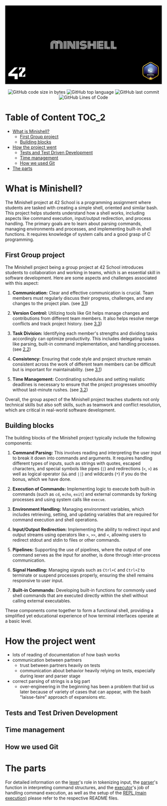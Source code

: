 ![](cover-minishell-bonus.png)

<p align="center">
<img alt="GitHub code size in bytes" src="https://img.shields.io/github/languages/code-size/Keisn1/minishell?color=blueviolet" />
<img alt="GitHub top language" src="https://img.shields.io/github/languages/top/Keisn1/minishell?color=blue" />
<img alt="GitHub last commit" src="https://img.shields.io/github/last-commit/Keisn1/minishell?color=brightgreen" />
<img alt="GitHub Lines of Code" src="https://tokei.rs/b1/github/Keisn1/minishell?category=code" />
</p>

# Table of Content <span class="tag" data-tag-name="TOC_2"><span class="smallcaps">TOC\_2</span></span>

  - [What is Minishell?](#what-is-minishell)
      - [First Group project](#first-group-project)
      - [Building blocks](#building-blocks)
  - [How the project went](#how-the-project-went)
      - [Tests and Test Driven
        Development](#tests-and-test-driven-development)
      - [Time management](#time-management)
      - [How we used Git](#how-we-used-git)
  - [The parts](#the-parts)

# What is Minishell?

The Minishell project at 42 School is a programming assignment where
students are tasked with creating a simple shell, oriented and similar
bash. This project helps students understand how a shell works,
including aspects like command execution, input/output redirection, and
process handling. The primary goals are to learn about parsing commands,
managing environments and processes, and implementing built-in shell
functions. It requires knowledge of system calls and a good grasp of C
programming.

## First Group project

The Minishell project being a group project at 42 School introduces
students to collaboration and working in teams, which is an essential
skill in software development. Here are some aspects and challenges
associated with this aspect:

1.  **Communication:** Clear and effective communication is crucial.
    Team members must regularly discuss their progress, challenges, and
    any changes to the project plan. (see
    [3.1](#*Tests%20and%20Test%20Driven%20Development))

2.  **Version Control:** Utilizing tools like Git helps manage changes
    and contributions from different team members. It also helps resolve
    merge conflicts and track project history. (see
    [3.3](#*How%20we%20used%20Git))

3.  **Task Division:** Identifying each member's strengths and dividing
    tasks accordingly can optimize productivity. This includes
    delegating tasks like parsing, built-in command implementation, and
    handling processes. (see [2.2](#Building%20Blocks))

4.  **Consistency:** Ensuring that code style and project structure
    remain consistent across the work of different team members can be
    difficult but is important for maintainability. (see
    [3.1](#*Tests%20and%20Test%20Driven%20Development))

5.  **Time Management:** Coordinating schedules and setting realistic
    deadlines is necessary to ensure that the project progresses
    smoothly without last-minute rushes. (see
    [3.2](#*Time%20management))

Overall, the group aspect of the Minishell project teaches students not
only technical skills but also soft skills, such as teamwork and
conflict resolution, which are critical in real-world software
development.

## Building blocks

The building blocks of the Minishell project typically include the
following components:

1.  **Command Parsing:** This involves reading and interpreting the user
    input to break it down into commands and arguments. It requires
    handling different types of inputs, such as strings with quotes,
    escaped characters, and special symbols like pipes (`|`) and
    redirections (`<`, `>`) as well as logical operator (`&&` and `||`)
    and wildcards (`*`) if you do the bonus, which we have done.

2.  **Execution of Commands:** Implementing logic to execute both
    built-in commands (such as `cd`, `echo`, `exit`) and external
    commands by forking processes and using system calls like `execve`.

3.  **Environment Handling:** Managing environment variables, which
    includes retrieving, setting, and updating variables that are
    required for command execution and shell operations.

4.  **Input/Output Redirection:** Implementing the ability to redirect
    input and output streams using operators like `>`, `>>`, and `<`,
    allowing users to redirect stdout and stdin to files or other
    commands.

5.  **Pipelines:** Supporting the use of pipelines, where the output of
    one command serves as the input for another, is done through
    inter-process communication.

6.  **Signal Handling:** Managing signals such as `Ctrl+C` and `Ctrl+Z`
    to terminate or suspend processes properly, ensuring the shell
    remains responsive to user input.

7.  **Built-in Commands:** Developing built-in functions for commonly
    used shell commands that are executed directly within the shell
    without calling external executables.

These components come together to form a functional shell, providing a
simplified yet educational experience of how terminal interfaces operate
at a basic level.

# How the project went

  - lots of reading of documentation of how bash works
  - communication between partners
      - trust between partners heavily on tests
      - communication about behavior heavily relying on tests,
        especially during lexer and parser stage
  - correct parsing of strings is a big part
      - over-engineering in the beginning has been a problem that bid us
        later because of variety of cases that can appear, with the bash
        "laisse-faire" approach of expansions etc.

## Tests and Test Driven Development

## Time management

## How we used Git

# The parts

For detailed information on the
[lexer](https://github.com/Keisn1/minishell/tree/main/src/lexer)'s role
in tokenizing input, the
[parser](https://github.com/Keisn1/minishell/tree/main/src/parser)'s
function in interpreting command structures, and the
[executor](https://github.com/Keisn1/minishell/tree/main/src/executor)'s
job of handling command execution, as well as the setup of the [REPL
(main
execution)](https://github.com/Keisn1/minishell/tree/main/src/main)
please refer to the respective README files.
